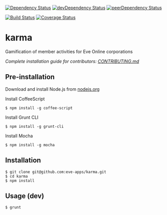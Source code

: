 [![Dependency Status][david-image]][david-url] [![devDependency Status][david-dev-image]][david-dev-url] [![peerDependency Status][david-peer-image]][david-peer-url]

[![Build Status][travis-image]][travis-url] [![Coverage Status][coveralls-image]][coveralls-url]

# karma

Gamification of member activities for Eve Online corporations

_Complete installation guide for contributors: [CONTRIBUTING.md](CONTRIBUTING.md)_

## Pre-installation

Download and install Node.js from [nodejs.org][1]

Install CoffeeScript
```
$ npm install -g coffee-script
```

Install Grunt CLI
```
$ npm install -g grunt-cli
```

Install Mocha
```
$ npm install -g mocha
```

## Installation

```
$ git clone git@github.com:eve-apps/karma.git
$ cd karma
$ npm install
```

## Usage (dev)

```
$ grunt
```

[1]: https://nodejs.org/

[travis-url]: https://travis-ci.org/eve-apps/karma
[travis-image]: https://img.shields.io/travis/eve-apps/karma.svg
[coveralls-url]: https://coveralls.io/github/eve-apps/karma
[coveralls-image]: https://img.shields.io/coveralls/eve-apps/karma.svg
[david-url]: https://david-dm.org/eve-apps/karma
[david-image]: https://img.shields.io/david/eve-apps/karma.svg
[david-dev-url]: https://david-dm.org/eve-apps/karma#info=devDependencies
[david-dev-image]: https://david-dm.org/eve-apps/karma/dev-status.svg
[david-peer-url]: https://david-dm.org/eve-apps/karma#info=peerDependencies
[david-peer-image]: https://david-dm.org/eve-apps/karma/peer-status.svg
